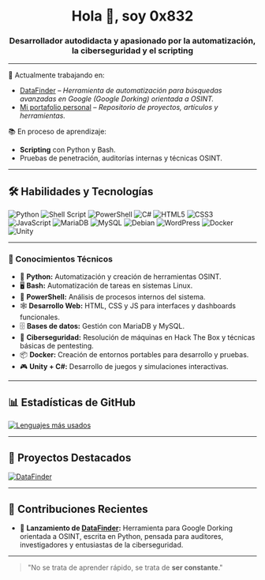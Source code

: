 <h1 align="center">Hola 👋, soy 0x832</h1>
<h3 align="center">Desarrollador autodidacta y apasionado por la automatización, la ciberseguridad y el scripting</h3>

---

🎯 Actualmente trabajando en:
- [DataFinder](https://github.com/0x832/DataFinder) – *Herramienta de automatización para búsquedas avanzadas en Google (Google Dorking) orientada a OSINT.*
- [Mi portafolio personal](https://0x832.github.io/) – *Repositorio de proyectos, artículos y herramientas.*

📚 En proceso de aprendizaje:
- **Scripting** con Python y Bash.
- Pruebas de penetración, auditorías internas y técnicas OSINT.

---

## 🛠️ Habilidades y Tecnologías

![Python](https://img.shields.io/badge/python-3670A0?style=for-the-badge&logo=python&logoColor=ffdd54)
![Shell Script](https://img.shields.io/badge/shell_script-%23121011.svg?style=for-the-badge&logo=gnu-bash&logoColor=white)
![PowerShell](https://img.shields.io/badge/powershell-%235391FE.svg?style=for-the-badge&logo=powershell&logoColor=white)
![C#](https://img.shields.io/badge/c%23-%23239120.svg?style=for-the-badge&logo=c-sharp&logoColor=white)
![HTML5](https://img.shields.io/badge/html5-%23E34F26.svg?style=for-the-badge&logo=html5&logoColor=white)
![CSS3](https://img.shields.io/badge/css3-%231572B6.svg?style=for-the-badge&logo=css3&logoColor=white)
![JavaScript](https://img.shields.io/badge/javascript-%23323330.svg?style=for-the-badge&logo=javascript&logoColor=F7DF1E)
![MariaDB](https://img.shields.io/badge/MariaDB-003545?style=for-the-badge&logo=mariadb&logoColor=white)
![MySQL](https://img.shields.io/badge/mysql-%2300000f.svg?style=for-the-badge&logo=mysql&logoColor=white)
![Debian](https://img.shields.io/badge/Debian-D70A53?style=for-the-badge&logo=debian&logoColor=white)
![WordPress](https://img.shields.io/badge/WordPress-%23117AC9.svg?style=for-the-badge&logo=WordPress&logoColor=white)
![Docker](https://img.shields.io/badge/docker-%230db7ed.svg?style=for-the-badge&logo=docker&logoColor=white)
![Unity](https://img.shields.io/badge/unity-%23222c37.svg?style=for-the-badge&logo=unity&logoColor=white)

---

### 🧠 Conocimientos Técnicos

- 🐍 **Python:** Automatización y creación de herramientas OSINT.
- 🖥️ **Bash:** Automatización de tareas en sistemas Linux.
- 💠 **PowerShell:** Análisis de procesos internos del sistema.  
- 🕸️ **Desarrollo Web:** HTML, CSS y JS para interfaces y dashboards funcionales.
- 🗄️ **Bases de datos:** Gestión con MariaDB y MySQL.
- 🔐 **Ciberseguridad:** Resolución de máquinas en Hack The Box y técnicas básicas de pentesting.
- 📦 **Docker:** Creación de entornos portables para desarrollo y pruebas.
- 🎮 **Unity + C#:** Desarrollo de juegos y simulaciones interactivas.

---

## 📊 Estadísticas de GitHub

[![Lenguajes más usados](https://github-readme-stats.vercel.app/api/top-langs/?username=0x832&hide=html,scss,ruby&theme=vision-friendly-dark)](https://github.com/0x832)

---

## 🚀 Proyectos Destacados

[![DataFinder](https://github-readme-stats.vercel.app/api/pin/?username=0x832&repo=DataFinder)](https://github.com/0x832/DataFinder)

---

## 🧩 Contribuciones Recientes

- 🎉 **Lanzamiento de [DataFinder](https://github.com/0x832/DataFinder):** Herramienta para Google Dorking orientada a OSINT, escrita en Python, pensada para auditores, investigadores y entusiastas de la ciberseguridad.

---

> "No se trata de aprender rápido, se trata de **ser constante**." 
